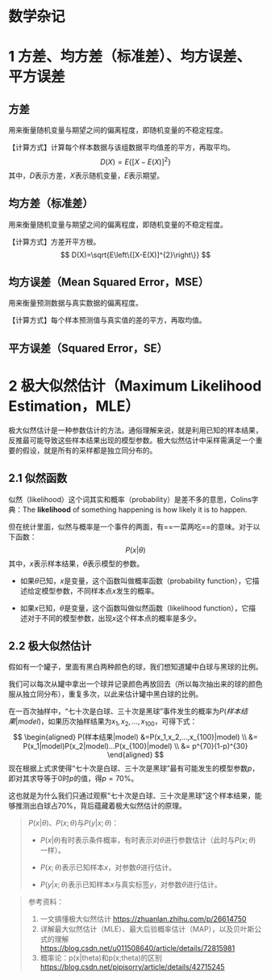 # 数学杂记

# 1 方差、均方差（标准差）、均方误差、平方误差 

## 方差

用来衡量随机变量与期望之间的偏离程度，即随机变量的不稳定程度。

【计算方式】计算每个样本数据与该组数据平均值差的平方，再取平均。
$$
D(X)=E\left\{[X-E(X)]^{2}\right\}
$$
其中，$D$表示方差，$X$表示随机变量，$E$表示期望。

## 均方差（标准差）

用来衡量随机变量与期望之间的偏离程度，即随机变量的不稳定程度。

【计算方式】方差开平方根。
$$
D(X)=\sqrt{E\left\{[X-E(X)]^{2}\right\}}
$$

## 均方误差（Mean Squared Error，MSE）

用来衡量预测数据与真实数据的偏离程度。

【计算方式】每个样本预测值与真实值的差的平方，再取均值。



## 平方误差（Squared Error，SE）



# 2 极大似然估计（Maximum Likelihood Estimation，MLE）

极大似然估计是一种参数估计的方法。通俗理解来说，就是利用已知的样本结果，反推最可能导致这些样本结果出现的模型参数。极大似然估计中采样需满足一个重要的假设，就是所有的采样都是独立同分布的。

## 2.1 似然函数

似然（likelihood）这个词其实和概率（probability）是差不多的意思，Colins字典：The **likelihood** of something happening is how likely it is to happen.

但在统计里面，似然与概率是一个事件的两面，有==一菜两吃==的意味。对于以下函数：
$$
P(x|\theta)
$$
其中，$x$表示样本结果，$\theta$表示模型的参数。

- 如果$\theta$已知，$x$是变量，这个函数叫做概率函数（probability function），它描述给定模型参数，不同样本点$x$发生的概率。

- 如果$x$已知，$\theta$是变量，这个函数叫做似然函数（likelihood function），它描述对于不同的模型参数，出现$x$这个样本点的概率是多少。

## 2.2 极大似然估计

假如有一个罐子，里面有黑白两种颜色的球，我们想知道罐中白球与黑球的比例。

我们可以每次从罐中拿出一个球并记录颜色再放回去（所以每次抽出来的球的颜色服从独立同分布），重复多次，以此来估计罐中黑白球的比例。

在一百次抽样中，“七十次是白球、三十次是黑球”事件发生的概率为$P(样本结果|model)$，如果历次抽样结果为$x_1,x_2,...,x_{100}$，可得下式：
$$
\begin{aligned}
P(样本结果|model) &=P(x_1,x_2,...,x_{100}|model) \\
&= P(x_1|model)P(x_2|model)...P(x_{100}|model) \\
&= p^{70}(1-p)^{30}
\end{aligned}
$$
现在根据上式求使得“七十次是白球、三十次是黑球”最有可能发生的模型参数$p$，即对其求导等于0时$p$的值，得$p=70\%$。

这也就是为什么我们只通过观察“七十次是白球、三十次是黑球”这个样本结果，能够推测出白球占$70\%$，背后蕴藏着极大似然估计的原理。

> $P(x|\theta)$、$P(x;\theta)$与$P(y|x;\theta)$：
>
> - $P(x|\theta)$有时表示条件概率，有时表示对$\theta$进行参数估计（此时与$P(x;\theta)$一样）。
>
> - $P(x;\theta)$表示已知样本$x$，对参数$\theta$进行估计。
> - $P(y|x;\theta)$表示已知样本$x$与真实标签$y$，对参数$\theta$进行估计。

> 参考资料：
>
> 1. 一文搞懂极大似然估计 https://zhuanlan.zhihu.com/p/26614750
> 2. 详解最大似然估计（MLE）、最大后验概率估计（MAP），以及贝叶斯公式的理解 https://blog.csdn.net/u011508640/article/details/72815981
> 3. 概率论：p(x|theta)和p(x;theta)的区别 https://blog.csdn.net/pipisorry/article/details/42715245
